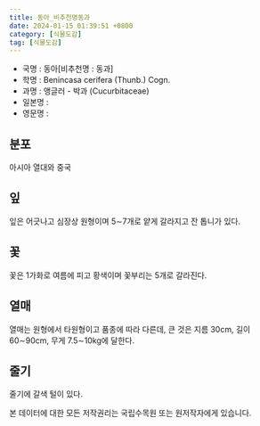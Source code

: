 ```yaml
---
title: 동아_비추천명동과
date: 2024-01-15 01:39:51 +0800
category: [식물도감]
tag: [식물도감]
---
```




- 국명 : 동아[비추천명 : 동과]
- 학명 : Benincasa cerifera (Thunb.) Cogn.
- 과명 : 앵글러 - 박과 (Cucurbitaceae)
- 일본명 : 
- 영문명 : 


## 분포
아시아 열대와 중국
## 잎
잎은 어긋나고 심장상 원형이며 5∼7개로 얕게 갈라지고 잔 톱니가 있다.
## 꽃
꽃은 1가화로 여름에 피고 황색이며 꽃부리는 5개로 갈라진다. 
## 열매
열매는 원형에서 타원형이고 품종에 따라 다른데, 큰 것은 지름 30cm, 길이 60∼90cm, 무게 7.5∼10kg에 달한다. 
## 줄기
줄기에 갈색 털이 있다.






본 데이터에 대한 모든 저작권리는 국립수목원 또는 원저작자에게 있습니다.
